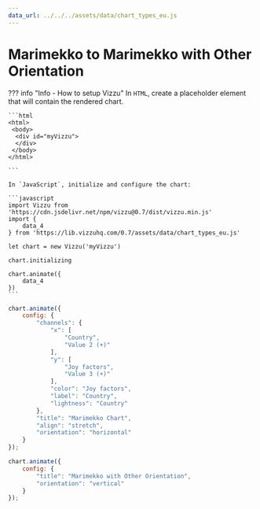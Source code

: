 ```yaml
---
data_url: ../../../assets/data/chart_types_eu.js
---
```


# Marimekko  to Marimekko with Other Orientation

<div id="example_01"></div>

??? info "Info - How to setup Vizzu"
    In `HTML`, create a placeholder element that will contain the rendered
    chart.

    ```html
    <html>
     <body>
      <div id="myVizzu">
      </div>
     </body>
    </html>

    ```

    In `JavaScript`, initialize and configure the chart:

    ```javascript
    import Vizzu from 'https://cdn.jsdelivr.net/npm/vizzu@0.7/dist/vizzu.min.js'
    import {
        data_4
    } from 'https://lib.vizzuhq.com/0.7/assets/data/chart_types_eu.js'

    let chart = new Vizzu('myVizzu')

    chart.initializing

    chart.animate({
        data_4
    })
    ```

```javascript
chart.animate({
    config: {
        "channels": {
            "x": [
                "Country",
                "Value 2 (+)"
            ],
            "y": [
                "Joy factors",
                "Value 3 (+)"
            ],
            "color": "Joy factors",
            "label": "Country",
            "lightness": "Country"
        },
        "title": "Marimekko Chart",
        "align": "stretch",
        "orientation": "horizontal"
    }
});

chart.animate({
    config: {
        "title": "Marimekko with Other Orientation",
        "orientation": "vertical"
    }
});
```

<script src="./orientation_marimekko_rectangle_2dis_2con.js"></script>
